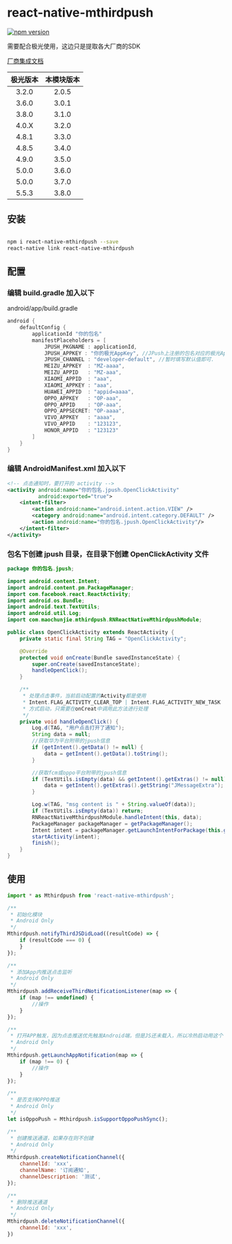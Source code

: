 # react-native-mthirdpush

[![npm version](https://badge.fury.io/js/react-native-mthirdpush.svg)](https://badge.fury.io/js/react-native-mthirdpush)

需要配合极光使用，这边只是提取各大厂商的SDK

[厂商集成文档](https://docs.jiguang.cn/jpush/client/Android/android_3rd_guide)

|   极光版本  |   本模块版本  |
| :---: | :---: |
| 3.2.0 | 2.0.5 |
| 3.6.0 | 3.0.1 |
| 3.8.0 | 3.1.0 |
| 4.0.X | 3.2.0 |
| 4.8.1 | 3.3.0 |
| 4.8.5 | 3.4.0 |
| 4.9.0 | 3.5.0 |
| 5.0.0 | 3.6.0 |
| 5.0.0 | 3.7.0 |
| 5.5.3 | 3.8.0 |

## 安装

``` sh

npm i react-native-mthirdpush --save
react-native link react-native-mthirdpush

```

## 配置

### 编辑 build.gradle 加入以下

android/app/build.gradle

``` gradle
android {
    defaultConfig {
        applicationId "你的包名"
        manifestPlaceholders = [
            JPUSH_PKGNAME : applicationId,
            JPUSH_APPKEY : "你的极光AppKey", //JPush上注册的包名对应的极光AppKey
            JPUSH_CHANNEL : "developer-default", //暂时填写默认值即可.
            MEIZU_APPKEY  : "MZ-aaaa",
            MEIZU_APPID   : "MZ-aaa",
            XIAOMI_APPID  : "aaa",
            XIAOMI_APPKEY : "aaa",
            HUAWEI_APPID  : "appid=aaaa",
            OPPO_APPKEY   : "OP-aaa",
            OPPO_APPID    : "OP-aaa",
            OPPO_APPSECRET: "OP-aaaa",
            VIVO_APPKEY   : "aaaa",
            VIVO_APPID    : "123123",
            HONOR_APPID   : "123123"
        ]
    }
}
```

### 编辑 AndroidManifest.xml 加入以下

``` xml
<!-- 点击通知时，要打开的 activity -->
<activity android:name="你的包名.jpush.OpenClickActivity"
          android:exported="true">
    <intent-filter>
        <action android:name="android.intent.action.VIEW" />
        <category android:name="android.intent.category.DEFAULT" />
        <action android:name="你的包名.jpush.OpenClickActivity"/>
    </intent-filter>
</activity>
```

### 包名下创建 jpush 目录，在目录下创建 OpenClickActivity 文件

```java
package 你的包名.jpush;

import android.content.Intent;
import android.content.pm.PackageManager;
import com.facebook.react.ReactActivity;
import android.os.Bundle;
import android.text.TextUtils;
import android.util.Log;
import com.maochunjie.mthirdpush.RNReactNativeMthirdpushModule;

public class OpenClickActivity extends ReactActivity {
    private static final String TAG = "OpenClickActivity";

    @Override
    protected void onCreate(Bundle savedInstanceState) {
        super.onCreate(savedInstanceState);
        handleOpenClick();
    }

    /**
     * 处理点击事件，当前启动配置的Activity都是使用
     * Intent.FLAG_ACTIVITY_CLEAR_TOP | Intent.FLAG_ACTIVITY_NEW_TASK
     * 方式启动，只需要在onCreat中调用此方法进行处理
     */
    private void handleOpenClick() {
        Log.d(TAG, "用户点击打开了通知");
        String data = null;
        //获取华为平台附带的jpush信息
        if (getIntent().getData() != null) {
            data = getIntent().getData().toString();
        }

        //获取fcm或oppo平台附带的jpush信息
        if (TextUtils.isEmpty(data) && getIntent().getExtras() != null) {
            data = getIntent().getExtras().getString("JMessageExtra");
        }

        Log.w(TAG, "msg content is " + String.valueOf(data));
        if (TextUtils.isEmpty(data)) return;
        RNReactNativeMthirdpushModule.handleIntent(this, data);
        PackageManager packageManager = getPackageManager();
        Intent intent = packageManager.getLaunchIntentForPackage(this.getPackageName());
        startActivity(intent);
        finish();
    }
}

```

## 使用

```javascript
import * as Mthirdpush from 'react-native-mthirdpush';

/**
 * 初始化模块
 * Android Only
 */
Mthirdpush.notifyThirdJSDidLoad((resultCode) => {
    if (resultCode === 0) {
    }
});

/**
 * 添加App内推送点击监听
 * Android Only
 */
Mthirdpush.addReceiveThirdNotificationListener(map => {
    if (map !== undefined) {
        //操作
    }
});

/**
 * 打开APP触发，因为点击推送优先触发Android端，但是JS还未载入，所以冷热启动用这个
 * Android Only
 */
Mthirdpush.getLaunchAppNotification(map => {
    if (map !== 0) {
        //操作
    }
});

/**
 * 是否支持OPPO推送
 * Android Only
 */
let isOppoPush = Mthirdpush.isSupportOppoPushSync();

/**
 * 创建推送通道，如果存在则不创建
 * Android Only
 */
Mthirdpush.createNotificationChannel({
    channelId: 'xxx',
    channelName: '订阅通知',
    channelDescription: '测试',
});

/**
 * 删除推送通道
 * Android Only
 */
Mthirdpush.deleteNotificationChannel({
    channelId: 'xxx',
})
```
